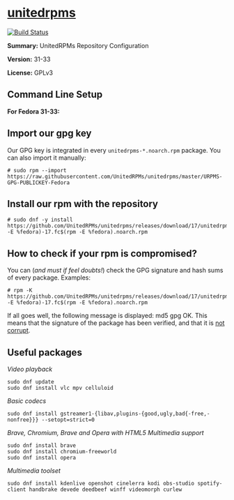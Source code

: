 #           [unitedrpms](https://unitedrpms.github.io/)

[![Build Status](https://travis-ci.org/UnitedRPMs/unitedrpms.svg?branch=master)](https://travis-ci.org/UnitedRPMs/unitedrpms)
 
**Summary:**        UnitedRPMs Repository Configuration
 
**Version:**        31-33
 
**License:**        GPLv3


## Command Line Setup

**For Fedora 31-33:**

## Import our gpg key

Our GPG key is integrated in every `unitedrpms-*.noarch.rpm` package. You can also import it manually:

```
# sudo rpm --import https://raw.githubusercontent.com/UnitedRPMs/unitedrpms/master/URPMS-GPG-PUBLICKEY-Fedora
```

## Install our rpm with the repository

```
# sudo dnf -y install https://github.com/UnitedRPMs/unitedrpms/releases/download/17/unitedrpms-$(rpm -E %fedora)-17.fc$(rpm -E %fedora).noarch.rpm
```


## How to check if your rpm is compromised?

You can (*and must if feel doubts!*) check the GPG signature and hash sums of every package. Examples:

```
# rpm -K https://github.com/UnitedRPMs/unitedrpms/releases/download/17/unitedrpms-$(rpm -E %fedora)-17.fc$(rpm -E %fedora).noarch.rpm
```

 If all goes well, the following message is displayed: md5 gpg OK. This means that the signature of the package has been verified, and that it is [not corrupt](https://access.redhat.com/documentation/en-us/red_hat_enterprise_linux/5/html/deployment_guide/s1-check-rpm-sig). 

## Useful packages

*Video playback*
```
sudo dnf update
sudo dnf install vlc mpv celluloid
```

*Basic codecs*

```
sudo dnf install gstreamer1-{libav,plugins-{good,ugly,bad{-free,-nonfree}}} --setopt=strict=0
```

*Brave, Chromium, Brave and Opera with HTML5 Multimedia support*

```
sudo dnf install brave 
sudo dnf install chromium-freeworld 
sudo dnf install opera 
```

*Multimedia toolset*

```
sudo dnf install kdenlive openshot cinelerra kodi obs-studio spotify-client handbrake devede deedbeef winff videomorph curlew
```





 
